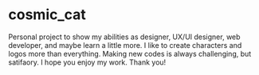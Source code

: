 # cosmic_cat
Personal project to show my abilities as designer, UX/UI designer, web developer, and maybe learn a little more.
I like to create characters and logos more than everything. Making new codes is always challenging, but satifaory.
I hope you enjoy my work. Thank you!